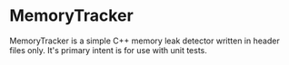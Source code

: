 # MemoryTracker
MemoryTracker is a simple C++ memory leak detector written in header files only. It's primary intent is for use with unit tests.

